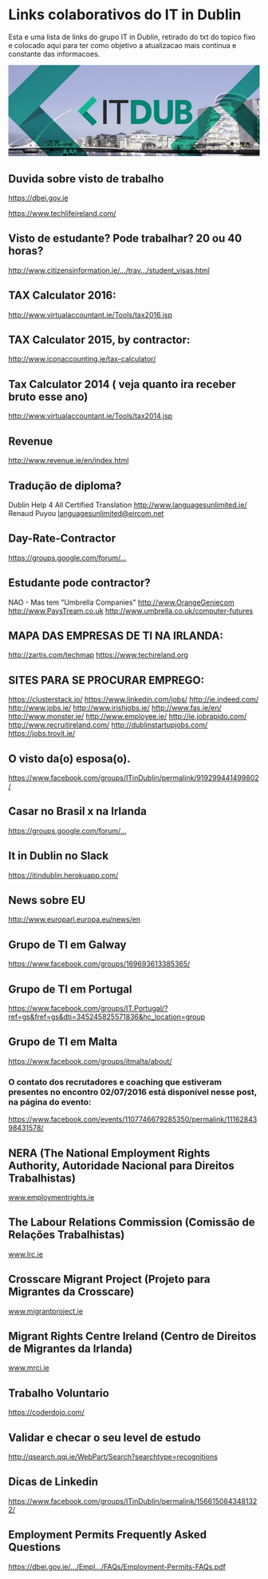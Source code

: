 # Links colaborativos do IT in Dublin
Esta e uma lista de links do grupo IT in Dublin, retirado do txt do topico fixo e colocado aqui para ter como objetivo a atualizacao mais continua e constante das informacoes.

!["It Dub logo"](./resources/itdub.jpg "It Dub logo")

## Duvida sobre visto de trabalho
https://dbei.gov.ie

https://www.techlifeireland.com/

## Visto de estudante? Pode trabalhar? 20 ou 40 horas?
http://www.citizensinformation.ie/…/trav…/student_visas.html

## TAX Calculator 2016:
http://www.virtualaccountant.ie/Tools/tax2016.jsp

## TAX Calculator 2015, by contractor:
http://www.iconaccounting.ie/tax-calculator/

## Tax Calculator 2014 ( veja quanto ira receber bruto esse ano)
http://www.virtualaccountant.ie/Tools/tax2014.jsp

## Revenue
http://www.revenue.ie/en/index.html

## Tradução de diploma?
Dublin Help 4 All Certified Translation
http://www.languagesunlimited.ie/
Renaud Puyou languagesunlimited@eircom.net

## Day-Rate-Contractor
https://groups.google.com/forum/…

## Estudante pode contractor?
NAO - Mas tem "Umbrella Companies"
http://www.OrangeGeniecom
http://www.PaysTream.co.uk
http://www.umbrella.co.uk/computer-futures

## MAPA DAS EMPRESAS DE TI NA IRLANDA:
http://zartis.com/techmap
https://www.techireland.org

## SITES PARA SE PROCURAR EMPREGO:
https://clusterstack.io/
https://www.linkedin.com/jobs/
http://ie.indeed.com/
http://www.jobs.ie/
http://www.irishjobs.ie/
http://www.fas.ie/en/
http://www.monster.ie/
http://www.employee.ie/
http://ie.jobrapido.com/
http://www.recruitireland.com/
http://dublinstartupjobs.com/
https://jobs.trovit.ie/

## O visto da(o) esposa(o).
https://www.facebook.com/groups/ITinDublin/permalink/919299441499802/

## Casar no Brasil x na Irlanda
https://groups.google.com/forum/…

## It in Dublin no Slack
https://itindublin.herokuapp.com/

## News sobre EU
http://www.europarl.europa.eu/news/en

## Grupo de TI em Galway
https://www.facebook.com/groups/169693613385365/

## Grupo de TI em Portugal
https://www.facebook.com/groups/IT.Portugal/?ref=gs&fref=gs&dti=345245825571836&hc_location=group

## Grupo de TI em Malta
https://www.facebook.com/groups/itmalta/about/

### O contato dos recrutadores e coaching que estiveram presentes no encontro 02/07/2016 está disponível nesse post, na página do evento: 
https://www.facebook.com/events/1107746679285350/permalink/1116284398431578/


## NERA (The National Employment Rights Authority, Autoridade Nacional para Direitos Trabalhistas)
www.employmentrights.ie

## The Labour Relations Commission (Comissão de Relações Trabalhistas)
www.lrc.ie

## Crosscare Migrant Project (Projeto para Migrantes da Crosscare)
www.migrantproject.ie

## Migrant Rights Centre Ireland (Centro de Direitos de Migrantes da Irlanda)
www.mrci.ie

## Trabalho Voluntario
https://coderdojo.com/

## Validar e checar o seu level de estudo
http://qsearch.qqi.ie/WebPart/Search?searchtype=recognitions

## Dicas de Linkedin
https://www.facebook.com/groups/ITinDublin/permalink/1566150843481322/

## Employment Permits Frequently Asked Questions
https://dbei.gov.ie/…/Empl…/FAQs/Employment-Permits-FAQs.pdf



